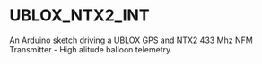 UBLOX_NTX2_INT
==============

An Arduino sketch driving a UBLOX GPS and NTX2 433 Mhz NFM Transmitter - High alitude balloon telemetry.




